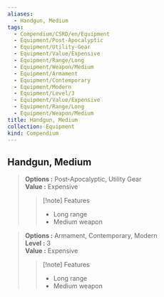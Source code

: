 ```yaml
---
aliases:
  - Handgun, Medium
tags:
  - Compendium/CSRD/en/Equipment
  - Equipment/Post-Apocalyptic
  - Equipment/Utility-Gear
  - Equipment/Value/Expensive
  - Equipment/Range/Long
  - Equipment/Weapon/Medium
  - Equipment/Armament
  - Equipment/Contemporary
  - Equipment/Modern
  - Equipment/Level/3
  - Equipment/Value/Expensive
  - Equipment/Range/Long
  - Equipment/Weapon/Medium
title: Handgun, Medium
collection: Equipment
kind: Compendium
---
```

## Handgun, Medium  
  
>  
> **Options :** Post-Apocalyptic, Utility Gear  
> **Value :** Expensive  
>>[!note] Features  
>> - Long range  
>> - Medium weapon  
  
>  
> **Options :** Armament, Contemporary, Modern  
> **Level :** 3  
> **Value :** Expensive  
>>[!note] Features  
>> - Long range  
>> - Medium weapon